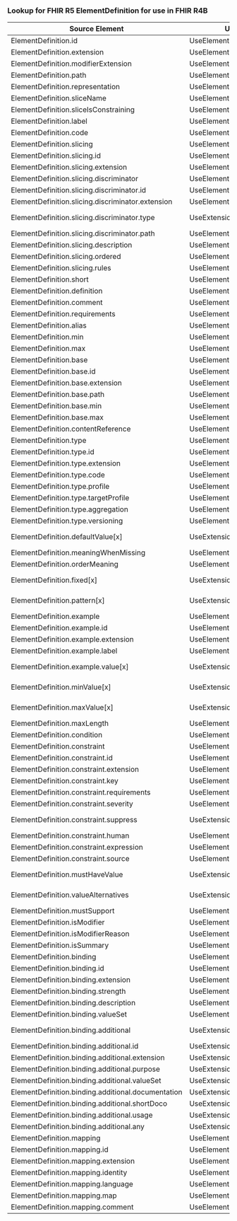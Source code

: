 ### Lookup for FHIR R5 ElementDefinition for use in FHIR R4B

| Source Element | Usage | Target |
| -------------- | ----- | ------ |
| ElementDefinition.id | UseElementRenamed | ElementDefinition.id |
| ElementDefinition.extension | UseElementRenamed | ElementDefinition.extension |
| ElementDefinition.modifierExtension | UseElementRenamed | ElementDefinition.modifierExtension |
| ElementDefinition.path | UseElementRenamed | ElementDefinition.path |
| ElementDefinition.representation | UseElementRenamed | ElementDefinition.representation |
| ElementDefinition.sliceName | UseElementRenamed | ElementDefinition.sliceName |
| ElementDefinition.sliceIsConstraining | UseElementRenamed | ElementDefinition.sliceIsConstraining |
| ElementDefinition.label | UseElementRenamed | ElementDefinition.label |
| ElementDefinition.code | UseElementRenamed | ElementDefinition.code |
| ElementDefinition.slicing | UseElementRenamed | ElementDefinition.slicing |
| ElementDefinition.slicing.id | UseElementRenamed | ElementDefinition.slicing.id |
| ElementDefinition.slicing.extension | UseElementRenamed | ElementDefinition.slicing.extension |
| ElementDefinition.slicing.discriminator | UseElementRenamed | ElementDefinition.slicing.discriminator |
| ElementDefinition.slicing.discriminator.id | UseElementRenamed | ElementDefinition.slicing.discriminator.id |
| ElementDefinition.slicing.discriminator.extension | UseElementRenamed | ElementDefinition.slicing.discriminator.extension |
| ElementDefinition.slicing.discriminator.type | UseExtension | http://hl7.org/fhir/5.0/StructureDefinition/extension-ElementDefinition.slicing.discriminator.type |
| ElementDefinition.slicing.discriminator.path | UseElementRenamed | ElementDefinition.slicing.discriminator.path |
| ElementDefinition.slicing.description | UseElementRenamed | ElementDefinition.slicing.description |
| ElementDefinition.slicing.ordered | UseElementRenamed | ElementDefinition.slicing.ordered |
| ElementDefinition.slicing.rules | UseElementRenamed | ElementDefinition.slicing.rules |
| ElementDefinition.short | UseElementRenamed | ElementDefinition.short |
| ElementDefinition.definition | UseElementRenamed | ElementDefinition.definition |
| ElementDefinition.comment | UseElementRenamed | ElementDefinition.comment |
| ElementDefinition.requirements | UseElementRenamed | ElementDefinition.requirements |
| ElementDefinition.alias | UseElementRenamed | ElementDefinition.alias |
| ElementDefinition.min | UseElementRenamed | ElementDefinition.min |
| ElementDefinition.max | UseElementRenamed | ElementDefinition.max |
| ElementDefinition.base | UseElementRenamed | ElementDefinition.base |
| ElementDefinition.base.id | UseElementRenamed | ElementDefinition.base.id |
| ElementDefinition.base.extension | UseElementRenamed | ElementDefinition.base.extension |
| ElementDefinition.base.path | UseElementRenamed | ElementDefinition.base.path |
| ElementDefinition.base.min | UseElementRenamed | ElementDefinition.base.min |
| ElementDefinition.base.max | UseElementRenamed | ElementDefinition.base.max |
| ElementDefinition.contentReference | UseElementRenamed | ElementDefinition.contentReference |
| ElementDefinition.type | UseElementRenamed | ElementDefinition.type |
| ElementDefinition.type.id | UseElementRenamed | ElementDefinition.type.id |
| ElementDefinition.type.extension | UseElementRenamed | ElementDefinition.type.extension |
| ElementDefinition.type.code | UseElementRenamed | ElementDefinition.type.code |
| ElementDefinition.type.profile | UseElementRenamed | ElementDefinition.type.profile |
| ElementDefinition.type.targetProfile | UseElementRenamed | ElementDefinition.type.targetProfile |
| ElementDefinition.type.aggregation | UseElementRenamed | ElementDefinition.type.aggregation |
| ElementDefinition.type.versioning | UseElementRenamed | ElementDefinition.type.versioning |
| ElementDefinition.defaultValue[x] | UseExtension | http://hl7.org/fhir/5.0/StructureDefinition/extension-ElementDefinition.defaultValue |
| ElementDefinition.meaningWhenMissing | UseElementRenamed | ElementDefinition.meaningWhenMissing |
| ElementDefinition.orderMeaning | UseElementRenamed | ElementDefinition.orderMeaning |
| ElementDefinition.fixed[x] | UseExtension | http://hl7.org/fhir/5.0/StructureDefinition/extension-ElementDefinition.fixed |
| ElementDefinition.pattern[x] | UseExtension | http://hl7.org/fhir/5.0/StructureDefinition/extension-ElementDefinition.pattern |
| ElementDefinition.example | UseElementRenamed | ElementDefinition.example |
| ElementDefinition.example.id | UseElementRenamed | ElementDefinition.example.id |
| ElementDefinition.example.extension | UseElementRenamed | ElementDefinition.example.extension |
| ElementDefinition.example.label | UseElementRenamed | ElementDefinition.example.label |
| ElementDefinition.example.value[x] | UseExtension | http://hl7.org/fhir/5.0/StructureDefinition/extension-ElementDefinition.example.value |
| ElementDefinition.minValue[x] | UseExtension | http://hl7.org/fhir/5.0/StructureDefinition/extension-ElementDefinition.minValue |
| ElementDefinition.maxValue[x] | UseExtension | http://hl7.org/fhir/5.0/StructureDefinition/extension-ElementDefinition.maxValue |
| ElementDefinition.maxLength | UseElementRenamed | ElementDefinition.maxLength |
| ElementDefinition.condition | UseElementRenamed | ElementDefinition.condition |
| ElementDefinition.constraint | UseElementRenamed | ElementDefinition.constraint |
| ElementDefinition.constraint.id | UseElementRenamed | ElementDefinition.constraint.id |
| ElementDefinition.constraint.extension | UseElementRenamed | ElementDefinition.constraint.extension |
| ElementDefinition.constraint.key | UseElementRenamed | ElementDefinition.constraint.key |
| ElementDefinition.constraint.requirements | UseElementRenamed | ElementDefinition.constraint.requirements |
| ElementDefinition.constraint.severity | UseElementRenamed | ElementDefinition.constraint.severity |
| ElementDefinition.constraint.suppress | UseExtension | http://hl7.org/fhir/5.0/StructureDefinition/extension-ElementDefinition.constraint.suppress |
| ElementDefinition.constraint.human | UseElementRenamed | ElementDefinition.constraint.human |
| ElementDefinition.constraint.expression | UseElementRenamed | ElementDefinition.constraint.expression |
| ElementDefinition.constraint.source | UseElementRenamed | ElementDefinition.constraint.source |
| ElementDefinition.mustHaveValue | UseExtension | http://hl7.org/fhir/5.0/StructureDefinition/extension-ElementDefinition.mustHaveValue |
| ElementDefinition.valueAlternatives | UseExtension | http://hl7.org/fhir/5.0/StructureDefinition/extension-ElementDefinition.valueAlternatives |
| ElementDefinition.mustSupport | UseElementRenamed | ElementDefinition.mustSupport |
| ElementDefinition.isModifier | UseElementRenamed | ElementDefinition.isModifier |
| ElementDefinition.isModifierReason | UseElementRenamed | ElementDefinition.isModifierReason |
| ElementDefinition.isSummary | UseElementRenamed | ElementDefinition.isSummary |
| ElementDefinition.binding | UseElementRenamed | ElementDefinition.binding |
| ElementDefinition.binding.id | UseElementRenamed | ElementDefinition.binding.id |
| ElementDefinition.binding.extension | UseElementRenamed | ElementDefinition.binding.extension |
| ElementDefinition.binding.strength | UseElementRenamed | ElementDefinition.binding.strength |
| ElementDefinition.binding.description | UseElementRenamed | ElementDefinition.binding.description |
| ElementDefinition.binding.valueSet | UseElementRenamed | ElementDefinition.binding.valueSet |
| ElementDefinition.binding.additional | UseExtension | http://hl7.org/fhir/5.0/StructureDefinition/extension-ElementDefinition.binding.additional |
| ElementDefinition.binding.additional.id | UseExtensionFromAncestor | - |
| ElementDefinition.binding.additional.extension | UseExtensionFromAncestor | - |
| ElementDefinition.binding.additional.purpose | UseExtensionFromAncestor | - |
| ElementDefinition.binding.additional.valueSet | UseExtensionFromAncestor | - |
| ElementDefinition.binding.additional.documentation | UseExtensionFromAncestor | - |
| ElementDefinition.binding.additional.shortDoco | UseExtensionFromAncestor | - |
| ElementDefinition.binding.additional.usage | UseExtensionFromAncestor | - |
| ElementDefinition.binding.additional.any | UseExtensionFromAncestor | - |
| ElementDefinition.mapping | UseElementRenamed | ElementDefinition.mapping |
| ElementDefinition.mapping.id | UseElementRenamed | ElementDefinition.mapping.id |
| ElementDefinition.mapping.extension | UseElementRenamed | ElementDefinition.mapping.extension |
| ElementDefinition.mapping.identity | UseElementRenamed | ElementDefinition.mapping.identity |
| ElementDefinition.mapping.language | UseElementRenamed | ElementDefinition.mapping.language |
| ElementDefinition.mapping.map | UseElementRenamed | ElementDefinition.mapping.map |
| ElementDefinition.mapping.comment | UseElementRenamed | ElementDefinition.mapping.comment |
